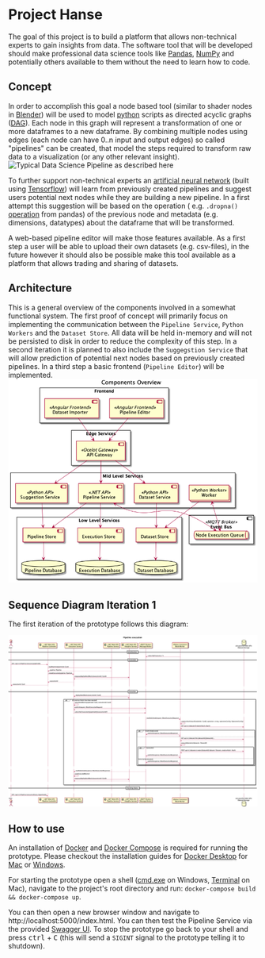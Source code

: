 # Project Hanse

The goal of this project is to build a platform that allows non-technical experts to gain insights from data. The
software tool that will be developed should make professional data science tools
like [Pandas](https://pandas.pydata.org/), [NumPy](https://numpy.org/) and potentially others available to them without
the need to learn how to code.

## Concept

In order to accomplish this goal a node based tool (similar to shader nodes
in [Blender](https://docs.blender.org/manual/en/2.81/addons/import_export/io_node_shaders_info.html)) will be used to
model [python](https://www.python.org/) scripts as directed acyclic
graphs ([DAG](https://en.wikipedia.org/wiki/Directed_acyclic_graph)). Each node in this graph will represent a
transformation of one or more dataframes to a new dataframe. By combining multiple nodes using edges (each node can have
0..n input and output edges) so called "pipelines" can be created, that model the steps required to transform raw data
to a visualization (or any other relevant insight).
![Typical Data Science Pipeline as described [here](https://devopedia.org/data-science)](https://devopedia.org/images/article/38/3232.1523605852.png)

To further support non-technical experts
an [artificial neural network](https://en.wikipedia.org/wiki/Artificial_neural_network) (built
using [Tensorflow](https://www.tensorflow.org/)) will learn from previously created pipelines and suggest users
potential next nodes while they are building a new pipeline. In a first attempt this suggestion will be based on the
operation (
e.g. `.dropna()` [operation](https://pandas.pydata.org/pandas-docs/stable/reference/api/pandas.DataFrame.dropna.html)
from pandas) of the previous node and metadata (e.g. dimensions, datatypes) about the dataframe that will be
transformed.

A web-based pipeline editor will make those features available. As a first step a user will be able to upload their own
datasets (e.g. csv-files), in the future however it should also be possible make this tool available as a platform that
allows trading and sharing of datasets.

## Architecture

This is a general overview of the components involved in a somewhat functional system. The first proof of concept will
primarily focus on implementing the communication between the `Pipeline Service`, `Python Workers` and
the `Dataset Store`. All data will be held in-memory and will not be persisted to disk in order to reduce the complexity
of this step. In a second iteration it is planned to also include the `Suggegstion Service` that will allow prediction
of potential next nodes based on previously created pipelines. In a third step a basic frontend (`Pipeline Editor`) will
be implemented.
![Architecture Diagram Overview](./docs/architecture/overview.png)

## Sequence Diagram Iteration 1

The first iteration of the prototype follows this diagram:

![Sequence Diagram](./docs/sequence-diagrams/pipeline_execution.png)

## How to use

An installation of [Docker](https://www.docker.com/) and [Docker Compose](https://docs.docker.com/compose/) is required
for running the prototype. Please checkout the installation guides
for [Docker Desktop](https://www.docker.com/products/docker-desktop)
for [Mac](https://docs.docker.com/docker-for-mac/install/)
or [Windows](https://docs.docker.com/docker-for-windows/install/).

For starting the prototype open a shell ([cmd.exe](https://g.co/kgs/U27TRZ) on
Windows, [Terminal](https://g.co/kgs/RH4MXv) on Mac), navigate to the project's root directory and run:
`docker-compose build && docker-compose up`.

You can then open a new browser window and navigate to http://localhost:5000/index.html. You can then test the Pipeline
Service via the provided [Swagger UI](https://swagger.io/tools/swagger-ui/). To stop the prototype go back to your shell
and press <kbd>ctrl</kbd> + <kbd>C</kbd> (this will send a `SIGINT` signal to the prototype telling it to shutdown).
